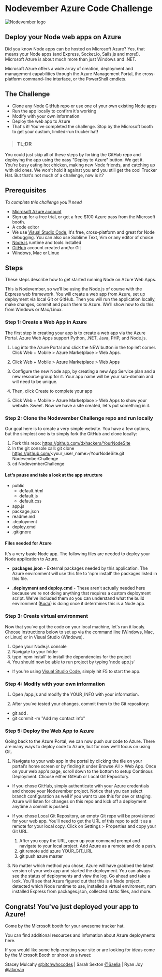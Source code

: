 # Nodevember Azure Code Challenge
 
![Nodevember logo]('CodeChallenge.png')
 
## Deploy your Node web apps on Azure

Did you know Node apps can be hosted on Microsoft Azure? Yes, that means your Node apps (and Express, Socket.io, Sails.js and more!). Microsoft Azure is about much more than just Windows and .NET.

Microsoft Azure offers a wide array of creation, deployment and management capabilities through the Azure Management Portal, the cross-platform command-line interface, or the PowerShell cmdlets.

## The Challenge
* Clone any Node GitHub repo or use one of your own existing Node apps
* Run the app locally to confirm it's working
* Modify with your own information
* Deploy the web app to Azure
* That's it! You've completed the challenge. Stop by the Microsoft booth to get your custom, limited-run trucker hat!


>### TL;DR
You could just skip all of these steps by forking the GitHub repo and deploying the app using the easy "Deploy to Azure" button. We get it. You're busy eating [hot chicken](https://www.thrillist.com/eat/nashville/nashville-s-best-hot-chicken-restaurants), making new Node friends, and catching up with old ones. We won't hold it against you and you still get the cool Trucker Hat. But that's not much of a challenge, now is it?

## Prerequisites

*To complete this challenge you'll need* 
* [Microsoft Azure account](http://azure.microsoft.com)
 * Sign up for a free trial, or get a free $100 Azure pass from the Microsoft booth. 
* A code editor
 * We use [Visual Studio Code](https://code.visualstudio.com/), it's free, cross-platform and great for Node debugging. You can also use Sublime Text, Vim or any editor of choice
* [Node.js](https://nodejs.org/en/) runtime and tools installed
* [GitHub](http://github.com) account created and/or Git
* Windows, Mac or Linux

## Steps
These steps describe how to get started running Node on Azure Web Apps.

This is Nodevember, so we'll be using the Node.js of course with the Express web framework. You will create a web app from Azure, set up deployment via local Git or GitHub. Then you will run the application locally, make changes, commit and push them to Azure. We'll show how to do this from Windows or Mac/Linux. 

### Step 1: Create a Web App in Azure

The first step in creating your app is to create a web app via the Azure Portal. Azure Web Apps support Python, .NET, Java, PHP, and Node.js. 
1. Log into the Azure Portal
 and click the NEW button in the top left corner. Click Web + Mobile > Azure Marketplace > Web Apps. 
 
2. Click Web + Mobile > Azure Marketplace > Web Apps 
3. Configure the new Node app, by creating a new App Service plan and a new resource group for it. Your app name will be your sub-domain and will need to be unique. 
4. Then, click Create to complete your app
5. Click Web + Mobile > Azure Marketplace > Web Apps to show your website. Sweet. Now we have a site created, let's put something in it.

### Step 2: Clone the Nodevember Challenge repo and run locally

Our goal here is to create a very simple website. You have a few options, but the simplest one is to simply fork the GitHub and clone locally:

1. Fork this repo: https://github.com/dxhackers/YourNodeSite
2. In the git console call: git clone https://github.com/<your_user_name>/YourNodeSite.git NodevemberChallenge
3. cd NodevemberChallenge 

#### Let's pause and take a look at the app structure
- public
    - default.html
    - default.js
    - default.css
- app.js
- package.json
- readme.md
- .deployment
- deploy.cmd
- .gitignore

#### Files needed for Azure
It's a very basic Node app. The following files are needed to deploy your Node application to Azure.

* **packages.json** - External packages needed by this application. The Azure environment will use this file to 'npm install' the packages listed in this file.

* **.deployment and deploy.cmd** - These aren't actually needed here because we're not doing anything that requires a custom deployment script. We've included them so you can understand what the build environment ([Kudu](https://github.com/projectkudu/kudu)) is doing once it determines this is a Node app.

### Step 3: Create virtual environment

Now that you've got the code on your local machine, let's run it localy. Choose instructions below to set up via the command line (Windows, Mac, or Linux) or in Visual Studio (Windows).

1. Open your Node.js console
2. Navigate to your folder
3. type 'npm install' to install the dependencies for the project 
4. You should now be able to run project by typing 'node app.js'
  * If you're using [Visual Studio Code](http://code.visualstudio.com), simply hit F5 to start the app.

### Step 4: Modify with your own information

1. Open /app.js and modify the YOUR_INFO with your information.
 
2. After you've tested your changes, commit them to the Git repository:
 * git add .
 * git commit -m "Add my contact info"

### Step 5: Deploy the Web App to Azure

Going back to the Azure Portal, we can now push our code to Azure. There are many ways to deploy code to Azure, but for now we'll focus on using Git.

1. Navigate to your web app in the portal by clicking the tile on your portal's home screen or by finding it under Browse All > Web App. Once on your web app's page, scroll down to the bottom to setup Continous Deployment. Choose either GitHub or Local Git Repository.
 
 * If you chose GitHub, simply authenticate with your Azure credentials and choose your Nodevember project. Notice that you can select branch configuration as well if you want to use this for dev or staging. Azure will listen for changes on this repo and kick off a deployment anytime a commit is pushed.
 
 * If you chose Local Git Repository, an empty Git repo will be provisioned for your web app. You'll need to get the URL of this repo to add it as a remote for your local copy. Click on Settings > Properties and copy your Git URL.
    1. After you copy the URL, open up your command prompt and navigate to your local project. Add Azure as a remote and do a push.
    2. git remote add azure YOUR_GIT_URL
    3. git push azure master

3. No matter which method you chose, Azure will have grabbed the latest version of your web app and started the deployment. You can always see the status of deployments and view the log. Go ahead and take a look. You'll see that Azure figured out that this is a Node project, detected which Node runtime to use, installed a virtual enviroment, npm installed Express from packages.json, collected static files, and more.
 
## Congrats! You've just deployed your app to Azure!

Come by the Microsoft booth for your awesome trucker hat.

You can find additional resources and infomation about Azure deployments here. 

If you would like some help creating your site or are looking for ideas come by the Microsoft Booth or shoot us a tweet: 

Stacey Mulcahy [@bitchwhocodes](https://twitter.com/bitchwhocodes)
 | Sarah Sexton [@Saelia](https://twitter.com/Saelia)
| Ryan Joy [@atxryan](https://twitter.com/atxryan)
